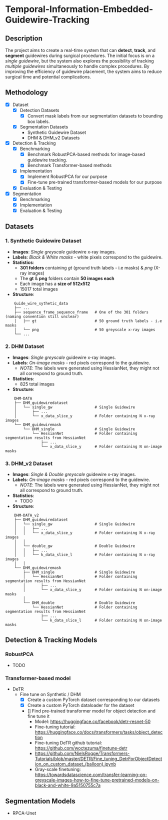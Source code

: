 # Temporal-Information-Embedded-Guidewire-Tracking

## Description
The project aims to create a real-time system that can **detect**, **track**, and **segment** guidewires during surgical procedures. The initial focus is on a *single guidewire*, but the system also explores the possibility of tracking *multiple guidewires* simultaneously to handle complex procedures. By improving the efficiency of guidewire placement, the system aims to reduce surgical time and potential complications.

## Methodology
- [x] Dataset
    - [x] Detection Datasets
        - [x] Convert mask labels from our segmentation datasets to bounding box labels.
    - [x] Segmentation Datasets
        - Synthetic Guidewire Dataset
        - DHM & DHM_v2 Datasets
- [x] Detection & Tracking
    - [x] Benchmarking
        - [x] Benchmark RobustPCA-based methods for image-based guidewire tracking.
        - [x] Benchmark Transformer-based methods
    - [x] Implementation
        - [x] Implement RobustPCA for our purpose
        - [x] Fine-tune pre-trained transformer-based models for our purpose
    - [x] Evaluation & Testing
- [x] Segmentation
    - [x] Benchmarking
    - [x] Implementation
    - [x] Evaluation & Testing

## Datasets
### 1. Synthetic Guidewire Dataset
- **Images**: *Single greyscale* guidewire x-ray images.
- **Labels**: *Black & White masks* - white pixels correspond to the guidewire. 
- **Statistics**: 
    - **301 folders** containing *gt* (ground truth labels - i.e masks) & *png* (X-ray images)
    - The **gt** & **png** folders contain **50 images each**
    - Each image has a **size of 512x512**
    - 15017 total images
- **Structure**:
```
    Guide_wire_sythetic_data
    ├── ...
    ├── sequence_frame_sequence_frame   # One of the 301 folders (naming convention still unclear)
    │   ├── gt                          # 50 ground truth labels - i.e masks 
    │   └── png                         # 50 greyscale x-ray images
    └── ...
```

### 2. DHM Dataset
- **Images**: *Single greyscale* guidewire x-ray images.
- **Labels**: *On-image masks* - red pixels correspond to the guidewire.
    - *NOTE*: The labels were generated using HessianNet, they might not all correspond to ground truth.
- **Statistics**: 
    - 825 total images
- **Structure**:
```
    DHM-DATA
    ├── DHM_guidewiredataset
    │   └── single_gw                   # Single Guidewire
    │       ├── ...
    │       └── x_data_slice_y          # Folder containing N x-ray images 
    └── DHM_guidewiremask
        └── DHM_single                  # Single Guidewire
            └── HessianNet              # Folder containing segmentation results from HessianNet
                ├── ...
                └── x_data_slice_y      # Folder containing N on-image masks   
```
### 3. DHM_v2 Dataset
- **Images**: *Single & Double greyscale* guidewire x-ray images.
- **Labels**: *On-image masks* - red pixels correspond to the guidewire.
    - *NOTE*: The labels were generated using HessianNet, they might not all correspond to ground truth.
- **Statistics**: 
    - TODO
- **Structure**: 
```
    DHM-DATA_v2
    ├── DHM_guidewiredataset
    │   └── single_gw                   # Single Guidewire
    │   │   ├── ...
    │   │   └── x_data_slice_y          # Folder containing N x-ray images 
    │   │
    │   └── double_gw                   # Double Guidewire
    │   │   ├── ...
    │   │   └── k_data_slice_l          # Folder containing N x-ray images 
    │   │
    └── DHM_guidewiremask
        ├── DHM_single                  # Single Guidewire
        │   └── HessianNet              # Folder containing segmentation results from HessianNet
        │       ├── ...
        │       └── x_data_slice_y      # Folder containing N on-image masks   
        │
        └── DHM_double                  # Double Guidewire
            └── HessianNet              # Folder containing segmentation results from HessianNet
                ├── ...
                └── k_data_slice_l      # Folder containing N on-image masks 
```

## Detection & Tracking Models
### RobustPCA
- TODO
### Transformer-based model
- DeTR
    - Fine tune on Synthetic / DHM
        - [x] Create a custom PyTorch dataset corresponding to our datasets
        - [x] Create a custom PyTorch dataloader for the dataset
        - [] Find pre-trained transformer model for object detection and fine tune it
            - Model: https://huggingface.co/facebook/detr-resnet-50
            - Fine-tuning tutorial: https://huggingface.co/docs/transformers/tasks/object_detection
            - Fine-tuning DeTR github tutorial: https://github.com/woctezuma/finetune-detr 
            - https://github.com/NielsRogge/Transformers-Tutorials/blob/master/DETR/Fine_tuning_DetrForObjectDetection_on_custom_dataset_(balloon).ipynb
            - Gray-scale finetuning: https://towardsdatascience.com/transfer-learning-on-greyscale-images-how-to-fine-tune-pretrained-models-on-black-and-white-9a5150755c7a

## Segmentation Models
- RPCA-Unet

